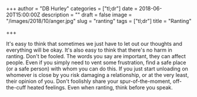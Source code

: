+++
author = "DB Hurley"
categories = ["tl;dr"]
date = 2018-06-20T15:00:00Z
description = ""
draft = false
image = "/images/2018/10/anger.jpg"
slug = "ranting"
tags = ["tl;dr"]
title = "Ranting"

+++


It's easy to think that sometimes we just have to let out our thoughts and everything will be okay. It's also easy to think that there's no harm in ranting. Don't be fooled. The words you say are important, they can affect people. Even if you simply need to vent some frustration, find a safe place (or a safe person) with whom you can do this. If you just start unloading on whomever is close by you risk damaging a relationship, or at the very least, their opinion of you. Don't foolishly share your spur-of-the-moment, off-the-cuff heated feelings. Even when ranting, think before you speak.

